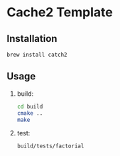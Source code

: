 # Cache2 Template

## Installation

`brew install catch2`

## Usage

1. build:

   ```sh
   cd build
   cmake ..
   make
   ```

1. test:

   ```sh
   build/tests/factorial
   ```
